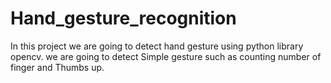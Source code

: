 # Hand_gesture_recognition
In this project we are going to detect hand gesture using python library opencv.
we are going to detect Simple gesture such as counting number of finger and Thumbs up.
